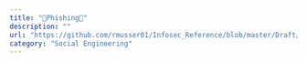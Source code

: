 ```yaml
---
title: "🎣Phishing🎣"
description: ""
url: "https://github.com/rmusser01/Infosec_Reference/blob/master/Draft/Phishing.md"
category: "Social Engineering"
---
```

